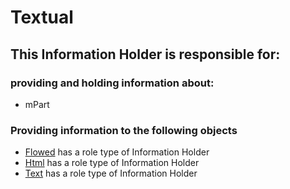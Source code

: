 # Textual
## This Information Holder is responsible for:
### providing and holding information about: 
* mPart
### Providing information to the following objects 
* [Flowed](../InformationHolders/Flowed.md) has a role type of Information Holder
* [Html](../InformationHolders/Html.md) has a role type of Information Holder
* [Text](../InformationHolders/Text.md) has a role type of Information Holder
